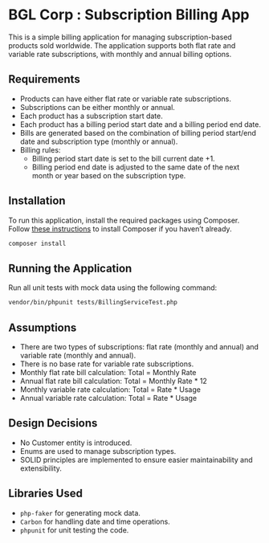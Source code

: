 # BGL Corp : Subscription Billing App

This is a simple billing application for managing subscription-based products sold worldwide. The application supports both flat rate and variable rate subscriptions, with monthly and annual billing options.

## Requirements

- Products can have either flat rate or variable rate subscriptions.
- Subscriptions can be either monthly or annual.
- Each product has a subscription start date.
- Each product has a billing period start date and a billing period end date.
- Bills are generated based on the combination of billing period start/end date and subscription type (monthly or annual).
- Billing rules:
  - Billing period start date is set to the bill current date +1.
  - Billing period end date is adjusted to the same date of the next month or year based on the subscription type.

## Installation

To run this application, install the required packages using Composer. Follow [these instructions](https://getcomposer.org/) to install Composer if you haven’t already.

```bash
composer install
```

## Running the Application

Run all unit tests with mock data using the following command:

```bash
vendor/bin/phpunit tests/BillingServiceTest.php
```

## Assumptions
- There are two types of subscriptions: flat rate (monthly and annual) and variable rate (monthly and annual).
- There is no base rate for variable rate subscriptions.
- Monthly flat rate bill calculation: Total = Monthly Rate
- Annual flat rate bill calculation: Total = Monthly Rate * 12 
- Monthly variable rate calculation: Total = Rate * Usage
- Annual variable rate calculation: Total = Rate * Usage

## Design Decisions

- No Customer entity is introduced.
- Enums are used to manage subscription types.
- SOLID principles are implemented to ensure easier maintainability and extensibility.


## Libraries Used
- `php-faker` for generating mock data.
- `Carbon` for handling date and time operations.
- `phpunit` for unit testing the code.
